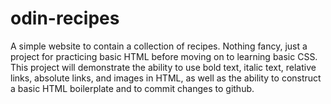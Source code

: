 # odin-recipes
A simple website to contain a collection of recipes. Nothing fancy, just a project for practicing basic HTML before moving on to learning basic CSS.
This project will demonstrate the ability to use bold text, italic text, relative links, absolute links, and images in HTML, as well as the ability to construct a basic HTML boilerplate and to commit changes to github.